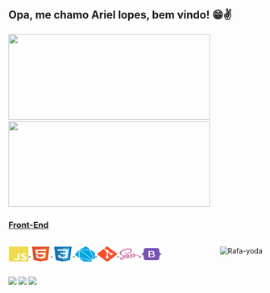 ## Opa, me chamo Ariel lopes, bem vindo! 😁✌

 <div>
  <a href="https://github.com/Arielmlopes">
  <img height="170em"width="400em" src="https://github-readme-stats.vercel.app/api?username=arielmlopes&show_icons=true&theme=dracula&include_all_commits=true&count_private=true"/>
  <img height="170em" width="400em" src="https://github-readme-stats.vercel.app/api/top-langs/?username=arielmlopes&layout=compact&langs_count=7&theme=dracula"/>
</div>
 <h3>Front-End</h3>
  <div style="display: inline_block"><br>
  <img align="center" alt="Js" height="30" width="40" src="https://raw.githubusercontent.com/devicons/devicon/master/icons/javascript/javascript-plain.svg">
  <img align="center" alt="HTML" height="30" width="40" src="https://raw.githubusercontent.com/devicons/devicon/master/icons/html5/html5-original.svg">
  <img align="center" alt="CSS" height="30" width="40" src="https://raw.githubusercontent.com/devicons/devicon/master/icons/css3/css3-original.svg">
  <img align="center" alt="CSS" height="30" width="40" src="https://github.com/devicons/devicon/blob/master/icons/dart/dart-plain.svg">
  <img align="center" alt="CSS" height="30" width="40" src="https://github.com/devicons/devicon/blob/master/icons/git/git-original.svg">
  <img align="center" alt="CSS" height="30" width="40" src="https://github.com/devicons/devicon/blob/master/icons/sass/sass-original.svg">
   <img align="center" alt="CSS" height="30" width="40" src="https://github.com/devicons/devicon/blob/master/icons/bootstrap/bootstrap-plain.svg">
    
    
  <img align="right" alt="Rafa-yoda" height="70" src="https://media.tenor.com/images/b09a5c53026b5b30935947f380107bdc/tenor.gif">
</div>
  
  
  ##

<div>
   <a href="https://www.instagram.com/lopes_dev/" target="_blank"><img src="https://img.shields.io/badge/-Instagram-%23E4405F?style=for-the-badge&logo=instagram&logoColor=white" target="_blank"></a>
  <a href="https://www.linkedin.com/in/ariel-lopes-a62318204/" target="_blank"><img src="https://img.shields.io/badge/-LinkedIn-%230077B5?style=for-the-badge&logo=linkedin&logoColor=white" target="_blank"></a> 
    <a href="mailto:arielmachadolopes@gmail.com" target="_blank"><img src="https://img.shields.io/badge/Gmail-D14836?style=for-the-badge&logo=gmail&logoColor=white" target="_blank"></a>   
</div>



